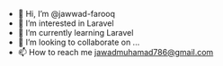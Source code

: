 - 👋 Hi, I’m @jawwad-farooq
- 👀 I’m interested in Laravel
- 🌱 I’m currently learning Laravel
- 💞️ I’m looking to collaborate on ...
- 📫 How to reach me jawadmuhamad786@gmail.com

<!---
jawwad-farooq/jawwad-farooq is a ✨ special ✨ repository because its `README.md` (this file) appears on your GitHub profile.
You can click the Preview link to take a look at your changes.
--->
